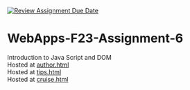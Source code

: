 [![Review Assignment Due Date](https://classroom.github.com/assets/deadline-readme-button-24ddc0f5d75046c5622901739e7c5dd533143b0c8e959d652212380cedb1ea36.svg)](https://classroom.github.com/a/b9NC0g7h)
# WebApps-F23-Assignment-6
Introduction to Java Script and DOM<br>
Hosted at [author.html]( https://44-563-webapps-f23.github.io/44563-webapps-f23-assignment6-srikanthboppudi/)<br>
Hosted at [tips.html]( https://44-563-webapps-f23.github.io/44563-webapps-f23-assignment6-srikanthboppudi/)<br>
Hosted at [cruise.html](https://44-563-webapps-f23.github.io/44563-webapps-f23-assignment6-srikanthboppudi/)<br>
